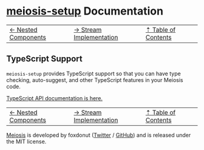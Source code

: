 # [meiosis-setup](https://meiosis.js.org/setup) Documentation

| | | |
| ---- | ---- | ---- |
| [&larr; Nested Components](setup-nested-components.html) | [&rarr; Stream Implementation](setup-stream-implementation.html) | [&#8673; Table of Contents](setup-toc.html) |

## TypeScript Support

`meiosis-setup` provides TypeScript support so that you can have type checking, auto-suggest, and
other TypeScript features in your Meiosis code.

[TypeScript API documentation is here.](ts-docs/index.html)

| | | |
| ---- | ---- | ---- |
| [&larr; Nested Components](setup-nested-components.html) | [&rarr; Stream Implementation](setup-stream-implementation.html) | [&#8673; Table of Contents](setup-toc.html) |

[Meiosis](https://meiosis.js.org) is developed by foxdonut ([Twitter](http://twitter.com/foxdonut00) /
[GitHub](https://github.com/foxdonut)) and is released under the MIT license.
